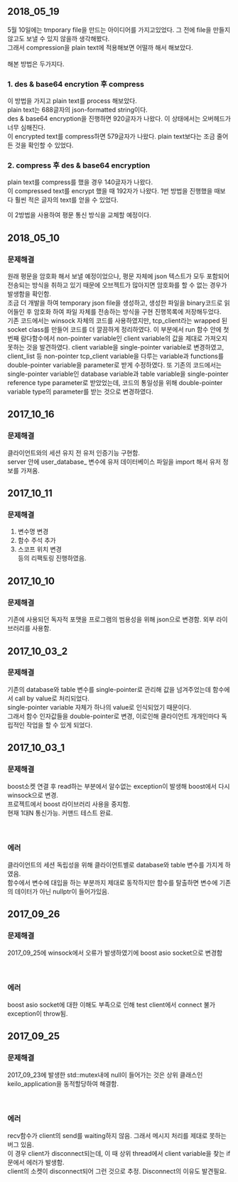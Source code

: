 ## 2018_05_19
5월 10일에는 tmporary file을 만드는 아이디어를 가지고있었다. 그 전에 file을 만들지 않고도 보낼 수 있지 않을까 생각해봤다.<br/>
그래서 compression을 plain text에 적용해보면 어떨까 해서 해보았다.<br/><br/>
해본 방법은 두가지다.<br/>
### 1. des & base64 encrytion 후 compress
이 방법을 가지고 plain text를 process 해보았다.<br/>
plain text는 688글자의 json-formatted string이다. <br/>
des & base64 encryption을 진행하면 920글자가 나왔다. 이 상태에서는 오버헤드가 너무 심해진다.<br/>
이 encrypted text를 compress하면 579글자가 나왔다. plain text보다는 조금 줄어든 것을 확인할 수 있었다.<br/>
### 2. compress 후 des & base64 encryption
plain text를 compress를 했을 경우 140글자가 나왔다.<br/>
이 compressed text를 encrypt 했을 때 192자가 나왔다.
1번 방법을 진행했을 때보다 훨씬 적은 글자의 text를 얻을 수 있었다.

이 2방법을 사용하여 평문 통신 방식을 교체할 예정이다.

## 2018_05_10
### 문제해결
원래 평문을 암호화 해서 보낼 예정이었으나, 평문 자체에 json 텍스트가 모두 포함되어 전송되는 방식을 취하고 있기 때문에 오브젝트가 많아지면 암호화를 할 수 없는 경우가 발생함을 확인함.<br/>
조금 더 개발을 하여 temporary json file을 생성하고, 생성한 파일을 binary코드로 읽어들인 후 암호화 하여 파일 자체를 전송하는 방식을 구현 진행목록에 저장해두었다.<br/>
기존 코드에서는 winsock 자체의 코드를 사용하였지만, tcp_client라는 wrapped 된 socket class를 만들어 코드를 더 깔끔하게 정리하였다. 이 부분에서 run 함수 안에 첫번째 람다함수에서 non-pointer variable인 client variable의 값을 제대로 가져오지 못하는 것을 발견하였다. client variable을 single-pointer variable로 변경하였고, client_list 등 non-pointer tcp_client variable을 다루는 variable과 functions를 double-pointer variable을 parameter로 받게 수정하였다. 또 기존의 코드에서는 single-pointer variable인 database variable과 table variable을 single-pointer reference type parameter로 받았었는데, 코드의 통일성을 위해 double-pointer variable type의 parameter를 받는 것으로 변경하였다.

## 2017_10_16
### 문제해결
클라이언트와의 세션 유지 전 유저 인증기능 구현함. <br/>
server 안에 user_database_ 변수에 유저 데이터베이스 파일을 import 해서 유저 정보를 가져옴. <br/>

## 2017_10_11
### 문제해결
1. 변수명 변경<br/>
2. 함수 주석 추가<br/>
3. 스코프 위치 변경<br/>
등의 리팩토링 진행하였음.

## 2017_10_10
### 문제해결
기존에 사용되던 독자적 포맷을 프로그램의 범용성을 위해 json으로 변경함. 외부 라이브러리를 사용함.

## 2017_10_03_2
### 문제해결
기존의 database와 table 변수를 single-pointer로 관리해 값을 넘겨주었는데 함수에서 call by value로 처리되었다.<br/>
single-pointer variable 자체가 하나의 value로 인식되었기 때문이다.<br/>
그래서 함수 인자값들을 double-pointer로 변경, 이로인해 클라이언트 개개인마다 독립적인 작업을 할 수 있게 되었다.<br/>

## 2017_10_03_1
### 문제해결
boost소켓 연결 후 read하는 부분에서 알수없는 exception이 발생해 boost에서 다시 winsock으로 변경.<br/>
프로젝트에서 boost 라이브러리 사용을 중지함.<br/>
현재 1대N 통신가능. 커맨드 테스트 완료.<br/>
<br/><br/>
### 에러
클라이언트의 세션 독립성을 위해 클라이언트별로 database와 table 변수를 가지게 하였음.<br/>
함수에서 변수에 대입을 하는 부분까지 제대로 동작하지만 함수를 탈출하면 변수에 기존의 데이터가 아닌 nullptr이 들어가있음.

## 2017_09_26
### 문제해결
2017_09_25에 winsock에서 오류가 발생하였기에 boost asio socket으로 변경함<br/>
<br/><br/>
### 에러
boost asio socket에 대한 이해도 부족으로 인해 test client에서 connect 불가 exception이 throw됨.<br/>

## 2017_09_25
### 문제해결
2017_09_23에 발생한 std::mutex내에 null이 들어가는 것은 상위 클래스인 keilo_application을 동적할당하여 해결함.<br/>
<br/><br/>
### 에러
recv함수가 client의 send를 waiting하지 않음. 그래서 메시지 처리를 제대로 못하는 버그 있음.<br/>
이 경우 client가 disconnect되는데, 이 때 상위 thread에서 client variable을 찾는 if문에서 에러가 발생함.<br/>
client의 소켓이 disconnect되어 그런 것으로 추정. Disconnect의 이유도 발견필요.<br/>
